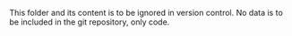This folder and its content is to be ignored in version control.  No data is to be included in the git repository, only code.
